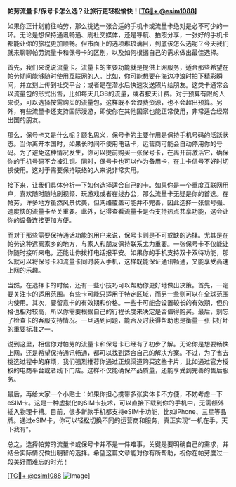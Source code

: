 **帕劳流量卡/保号卡怎么选？让旅行更轻松愉快！[[TG💪+ @esim1088](https://t.me/s/esim1088)]**

如果你正计划前往帕劳，那么挑选一张合适的手机卡或流量卡绝对是必不可少的一环。无论是想保持通讯畅通、刷社交媒体，还是导航、拍照分享，一张好的手机卡都能让你的旅程更加顺畅。但市面上的选项琳琅满目，到底该怎么选呢？今天我们就来聊聊帕劳流量卡和保号卡的区别，以及如何根据自己的需求做出最佳选择。

首先，我们来说说流量卡。流量卡的主要功能就是提供上网服务，适合那些希望在帕劳期间能够随时使用互联网的人。比如，你可能想要在海边冲浪时拍下精彩瞬间，并立刻上传到社交平台；或者是在潜水后快速发送照片给朋友。这类卡通常会以流量包的形式出售，比如每天几GB的流量，或者按天计费。对于预算有限的人来说，可以选择按需购买的流量包，这样既不会浪费资源，也不会超出预算。另外，有些流量卡还支持国际漫游，即使你在其他国家也能正常使用，非常适合经常出国的朋友。

那么，保号卡又是什么呢？顾名思义，保号卡的主要作用是保持手机号码的活跃状态。当你离开本国时，如果长时间不使用电话卡，运营商可能会自动停用你的号码。为了避免这种情况发生，你可以提前购买一张保号卡，在离开前激活它，确保你的手机号码不会被注销。同时，保号卡也可以作为备用卡，在主卡信号不好时切换使用。这对于需要保持联络的人来说非常实用。

接下来，让我们具体分析一下如何选择适合自己的卡。如果你是一个重度互联网用户，喜欢随时随地刷视频、玩游戏或者在线办公，那么流量卡无疑是你的首选。在帕劳，许多地方虽然风景优美，但网络覆盖可能并不完善，因此选择一张信号强、速度快的流量卡至关重要。此外，记得查看流量卡是否支持热点共享功能，这会让你的设备连接更加方便。

而对于那些需要保持通话功能的用户来说，保号卡则是不可或缺的选择。尤其是在帕劳这种远离家乡的地方，与家人和朋友保持联系尤为重要。一张保号卡不仅能让你随时接听来电，还能让你拨打电话报平安。如果你的手机支持双卡双待功能，那么就可以将保号卡和流量卡同时装入手机，这样既能保证通讯畅通，又能享受高速上网的乐趣。

当然，在选择卡的时候，还有一些小技巧可以帮助你更好地做出决策。首先，一定要关注卡的适用范围。有些卡可能只适用于特定区域，而另一些则可以在全球范围内使用。其次，要留意卡的有效期和价格。一些卡可能会设置较长的有效期，但价格也相对较高，所以你需要根据自己的行程长度来决定是否值得购买。最后，别忘了检查卡的客服支持情况。一旦遇到问题，能否及时获得帮助也是衡量一张卡好坏的重要标准之一。

说到这里，相信你对帕劳的流量卡和保号卡已经有了初步了解。无论你是想要畅快上网，还是希望保持通讯畅通，都可以找到适合自己的解决方案。不过，为了省去挑选过程中的麻烦，我们强烈推荐你通过正规渠道购买这些卡片，比如通过官方授权的电商平台或者线下门店。这样不仅能确保产品质量，还能享受到完善的售后服务。

最后，再给大家一个小贴士：如果你担心携带多张实体卡不方便，不妨考虑一下eSIM卡。这是一种虚拟化的SIM卡技术，可以直接下载到你的手机中，无需额外插入物理卡槽。目前，很多新款手机都支持eSIM卡功能，比如iPhone、三星等品牌。通过eSIM卡，你可以轻松切换不同的运营商和服务，真正实现“一机在手，天下我有”。

总之，选择帕劳的流量卡或保号卡并不是一件难事，关键是要明确自己的需求，并结合实际情况做出明智的选择。希望这篇文章能对你有所帮助，祝你在帕劳度过一段美好而难忘的时光！

[[TG💪+ @esim1088](https://t.me/s/esim1088) ![Image](https://i.postimg.cc/4NQfJmqS/Snipaste-2025-05-13-00-14-12.png)]